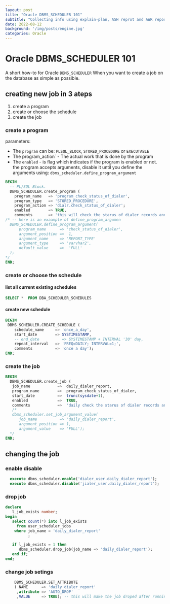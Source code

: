 ```yaml
---   
layout: post
title: "Oracle DBMS_SCHEDULER 101"
subtitle: "Collecting info using explain-plan, ASH reprot and AWR report"
date: 2022-08-12
background: '/img/posts/engine.jpg'
categories: Oracle
--- 
```


# Oracle DBMS_SCHEDULER 101
A short how-to for Oracle `DBMS_SCHEDULER`
When you want to create a job on the database as simple as possible.​

## creating new job in 3 ateps

1. create a program
2. create or choose the schedule
3. create the job

### create a program
parameters:
- The `program` can be: `PLSQL_BLOCK`, `STORED_PROCEDURE` or `EXECUTABLE`
- The program_action` - The actual work that is done by the program
- The `enabled` - is flag which indicates if the program is enabled or not.  
                  the program accepts arguments, disable it until you define the arguments using: `dbms_scheduler.define_program_argument` 
```sql
BEGIN
  -- PL/SQL Block.
  DBMS_SCHEDULER.create_program (
    program_name   => 'program_check_status_of_dialer',
    program_type   => 'STORED_PROCEDURE',
    program_action => 'dialr.check_status_of_dialer';
    enabled        => TRUE,
    comments       => 'this will check the starus of dialer records and insert report records into the table dialer_daily_report');
/* -- here is an exaample of define_program_argumen 
  DBMS_SCHEDULER.define_program_argument(
      program_name      => 'check_status_of_dialer',
      argument_position =>  1,
      argument_name     => 'REPORT_TYPE'
      argument_type     => 'varvhar2',
      default_value     =>  'FULL'
  );
*/
END;
```
### create or choose the schedule
#### list all current existing schedules
```sql
SELECT *  FROM DBA_SCHEDULER_SCHEDULES
```
#### create new schedule
```sql
BEGIN
 DBMS_SCHEDULER.CREATE_SCHEDULE (
    schedule_name     => 'once_a_day',
    start_date        => SYSTIMESTAMP,
    -- end_date          => SYSTIMESTAMP + INTERVAL '30' day,
    repeat_interval   => 'FREQ=DAILY; INTERVAL=1;',
    comments          => 'once a day');
END;
```
### create the job
```sql
BEGIN
  DBMS_SCHEDULER.create_job (
   job_name            =>  daily_dialer_report,
   program_name        =>  program_check_status_of_dialer,
   start_date          =>  trunc(sysdate+1),
   enabled             =>  TRUE,
   comments            =>  'daily check the starus of dialer records and insert report records into the table');
   /*
   dbms_scheduler.set_job_argument_value(
      job_name          => 'daily_dialer_report',
      argument_position => 1,
      argument_value    => 'FULL');
  */
END;
```
##  changing the job
### enable disable
```sql
  execute dbms_scheduler.enable('dialer_user.daily_dialer_report');
  execute dbms_scheduler.disable('jialer_user.daily_dialer_report');
```
### drop job

```sql
declare
   l_job_exists number;
begin
   select count(*) into l_job_exists
     from user_scheduler_jobs
    where job_name = 'daily_dialer_report'
          ;

   if l_job_exists = 1 then
      dbms_scheduler.drop_job(job_name => 'daily_dialer_report');
   end if;
end;
```
### change job setings
```sql
    DBMS_SCHEDULER.SET_ATTRIBUTE
    ( NAME      => 'daily_dialer_report'
     ,attribute => 'AUTO_DROP'
     ,VALUE     => TRUE); -- this will make the job droped after running once
```
